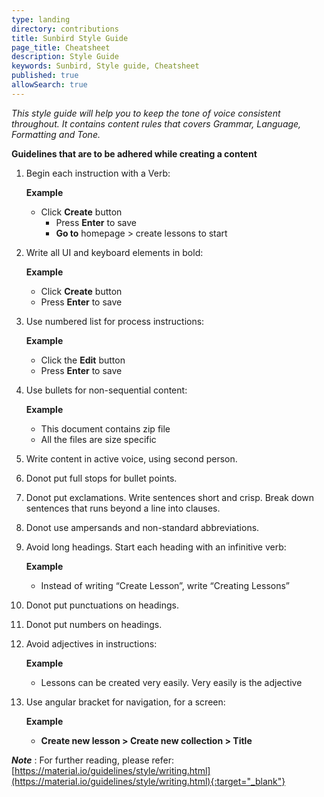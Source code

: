 ```yaml
---
type: landing
directory: contributions
title: Sunbird Style Guide
page_title: Cheatsheet
description: Style Guide
keywords: Sunbird, Style guide, Cheatsheet
published: true
allowSearch: true
---
```



*This style guide will help you to keep the tone of voice consistent throughout. It contains content rules that covers Grammar, Language, Formatting and Tone.*

**Guidelines that are to be adhered while creating a content**

1. Begin each instruction with a Verb: <br />

	  **Example**
	 
	 - Click **Create** button
     	 - Press **Enter** to save
     	 - **Go to** homepage > create lessons to start

2. Write all UI and keyboard elements in bold:<br />

      **Example**
      
	  - Click **Create** button
	  - Press **Enter** to save 

3. Use numbered list for process instructions:<br />

      **Example**
      
	  - Click the **Edit** button
	  - Press **Enter** to save 


4. Use bullets for non-sequential content:<br />

      **Example**
      
	  - This document contains zip file
	  - All the files are size specific

5. Write content in active voice, using second person.

6. Donot put full stops for bullet points.

7. Donot put exclamations. Write sentences short and crisp. Break down sentences that runs beyond a line into clauses.

8. Donot use ampersands and non-standard abbreviations.

9. Avoid long headings. Start each heading with an infinitive verb:<br />

      **Example**
      
	  - Instead of writing “Create Lesson”, write “Creating Lessons”

10. Donot put punctuations on headings.

11. Donot put numbers on headings.

12. Avoid adjectives in instructions:<br />

      **Example**
      
	  - Lessons can be created very easily. Very easily is the adjective


13. Use angular bracket for navigation, for a screen:<br />

      **Example**
      
	  - **Create new lesson > Create new collection > Title**
	  

***Note*** : For further reading, please refer: [https://material.io/guidelines/style/writing.html](https://material.io/guidelines/style/writing.html){:target="_blank"}
